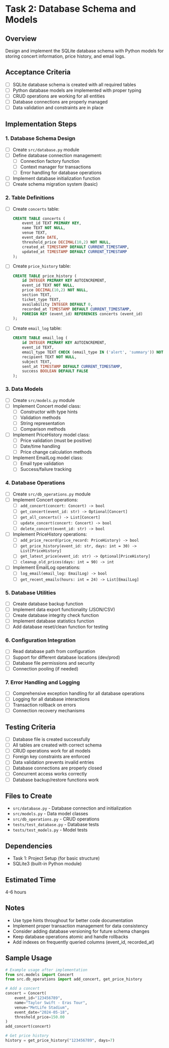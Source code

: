 # Task 2: Database Schema and Models

## Overview
Design and implement the SQLite database schema with Python models for storing concert information, price history, and email logs.

## Acceptance Criteria
- [ ] SQLite database schema is created with all required tables
- [ ] Python database models are implemented with proper typing
- [ ] CRUD operations are working for all entities
- [ ] Database connections are properly managed
- [ ] Data validation and constraints are in place

## Implementation Steps

### 1. Database Schema Design
- [ ] Create `src/database.py` module
- [ ] Define database connection management:
  - [ ] Connection factory function
  - [ ] Context manager for transactions
  - [ ] Error handling for database operations
- [ ] Implement database initialization function
- [ ] Create schema migration system (basic)

### 2. Table Definitions
- [ ] Create `concerts` table:
  ```sql
  CREATE TABLE concerts (
      event_id TEXT PRIMARY KEY,
      name TEXT NOT NULL,
      venue TEXT,
      event_date DATE,
      threshold_price DECIMAL(10,2) NOT NULL,
      created_at TIMESTAMP DEFAULT CURRENT_TIMESTAMP,
      updated_at TIMESTAMP DEFAULT CURRENT_TIMESTAMP
  );
  ```
- [ ] Create `price_history` table:
  ```sql
  CREATE TABLE price_history (
      id INTEGER PRIMARY KEY AUTOINCREMENT,
      event_id TEXT NOT NULL,
      price DECIMAL(10,2) NOT NULL,
      section TEXT,
      ticket_type TEXT,
      availability INTEGER DEFAULT 0,
      recorded_at TIMESTAMP DEFAULT CURRENT_TIMESTAMP,
      FOREIGN KEY (event_id) REFERENCES concerts (event_id)
  );
  ```
- [ ] Create `email_log` table:
  ```sql
  CREATE TABLE email_log (
      id INTEGER PRIMARY KEY AUTOINCREMENT,
      event_id TEXT,
      email_type TEXT CHECK (email_type IN ('alert', 'summary')) NOT NULL,
      recipient TEXT NOT NULL,
      subject TEXT,
      sent_at TIMESTAMP DEFAULT CURRENT_TIMESTAMP,
      success BOOLEAN DEFAULT FALSE
  );
  ```

### 3. Data Models
- [ ] Create `src/models.py` module
- [ ] Implement Concert model class:
  - [ ] Constructor with type hints
  - [ ] Validation methods
  - [ ] String representation
  - [ ] Comparison methods
- [ ] Implement PriceHistory model class:
  - [ ] Price validation (must be positive)
  - [ ] Date/time handling
  - [ ] Price change calculation methods
- [ ] Implement EmailLog model class:
  - [ ] Email type validation
  - [ ] Success/failure tracking

### 4. Database Operations
- [ ] Create `src/db_operations.py` module
- [ ] Implement Concert operations:
  - [ ] `add_concert(concert: Concert) -> bool`
  - [ ] `get_concert(event_id: str) -> Optional[Concert]`
  - [ ] `get_all_concerts() -> List[Concert]`
  - [ ] `update_concert(concert: Concert) -> bool`
  - [ ] `delete_concert(event_id: str) -> bool`
- [ ] Implement PriceHistory operations:
  - [ ] `add_price_record(price_record: PriceHistory) -> bool`
  - [ ] `get_price_history(event_id: str, days: int = 30) -> List[PriceHistory]`
  - [ ] `get_latest_price(event_id: str) -> Optional[PriceHistory]`
  - [ ] `cleanup_old_prices(days: int = 90) -> int`
- [ ] Implement EmailLog operations:
  - [ ] `log_email(email_log: EmailLog) -> bool`
  - [ ] `get_recent_emails(hours: int = 24) -> List[EmailLog]`

### 5. Database Utilities
- [ ] Create database backup function
- [ ] Implement data export functionality (JSON/CSV)
- [ ] Create database integrity check function
- [ ] Implement database statistics function
- [ ] Add database reset/clean function for testing

### 6. Configuration Integration
- [ ] Read database path from configuration
- [ ] Support for different database locations (dev/prod)
- [ ] Database file permissions and security
- [ ] Connection pooling (if needed)

### 7. Error Handling and Logging
- [ ] Comprehensive exception handling for all database operations
- [ ] Logging for all database interactions
- [ ] Transaction rollback on errors
- [ ] Connection recovery mechanisms

## Testing Criteria
- [ ] Database file is created successfully
- [ ] All tables are created with correct schema
- [ ] CRUD operations work for all models
- [ ] Foreign key constraints are enforced
- [ ] Data validation prevents invalid entries
- [ ] Database connections are properly closed
- [ ] Concurrent access works correctly
- [ ] Database backup/restore functions work

## Files to Create
- `src/database.py` - Database connection and initialization
- `src/models.py` - Data model classes
- `src/db_operations.py` - CRUD operations
- `tests/test_database.py` - Database tests
- `tests/test_models.py` - Model tests

## Dependencies
- Task 1: Project Setup (for basic structure)
- SQLite3 (built-in Python module)

## Estimated Time
4-6 hours

## Notes
- Use type hints throughout for better code documentation
- Implement proper transaction management for data consistency
- Consider adding database versioning for future schema changes
- Keep database operations atomic and handle rollbacks
- Add indexes on frequently queried columns (event_id, recorded_at)

## Sample Usage
```python
# Example usage after implementation
from src.models import Concert
from src.db_operations import add_concert, get_price_history

# Add a concert
concert = Concert(
    event_id="123456789",
    name="Taylor Swift - Eras Tour",
    venue="MetLife Stadium",
    event_date="2024-05-18",
    threshold_price=150.00
)
add_concert(concert)

# Get price history
history = get_price_history("123456789", days=7)
```